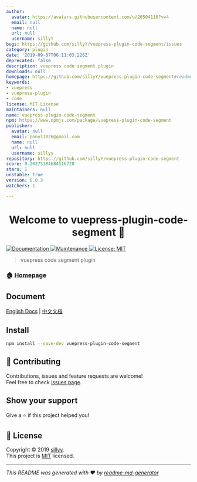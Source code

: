 ```yaml
---
author:
  avatar: https://avatars.githubusercontent.com/u/20504116?v=4
  email: null
  name: null
  url: null
  username: sillyY
bugs: https://github.com/sillyY/vuepress-plugin-code-segment/issues
category: plugin
date: '2019-09-07T06:11:03.226Z'
deprecated: false
description: vuepress code segment plugin
downloads: null
homepage: https://github.com/sillyY/vuepress-plugin-code-segment#readme
keywords:
- vuepress
- vuepress-plugin
- code
license: MIT License
maintainers: null
name: vuepress-plugin-code-segment
npm: https://www.npmjs.com/package/vuepress-plugin-code-segment
publisher:
  avatar: null
  email: ponyl1026@gmail.com
  name: null
  url: null
  username: sillyy
repository: https://github.com/sillyY/vuepress-plugin-code-segment
score: 0.20275384684516728
stars: 1
unstable: true
version: 0.0.3
watchers: 1

---
```


<h1 align="center">Welcome to vuepress-plugin-code-segment 👋</h1>
<p>
  <a href="http://sillyy.cn/vuepress-plugin-code-segment/">
    <img alt="Documentation" src="https://img.shields.io/badge/documentation-yes-brightgreen.svg" target="_blank" />
  </a>
  <a href="https://github.com/sillyY/vuepress-plugin-code-segment/graphs/commit-activity">
    <img alt="Maintenance" src="https://img.shields.io/badge/Maintained%3F-yes-green.svg" target="_blank" />
  </a>
  <a href="https://github.com/sillyY/vuepress-plugin-code-segment/blob/master/LICENSE">
    <img alt="License: MIT" src="https://img.shields.io/badge/License-MIT-yellow.svg" target="_blank" />
  </a>
</p>

> vuepress code segment plugin

### 🏠 [Homepage](https://github.com/sillyY/vuepress-plugin-code-segment#readme)

## Document
[English Docs](http://sillyy.cn/vuepress-plugin-code-segment/) | [中文文档](http://sillyy.cn/vuepress-plugin-code-segment/zh/)

## Install

```sh
npm install --save-dev vuepress-plugin-code-segment
```

## 🤝 Contributing

Contributions, issues and feature requests are welcome!<br />Feel free to check [issues page](https://github.com/sillyY/vuepress-plugin-code-segment/issues).

## Show your support

Give a ⭐️ if this project helped you!

## 📝 License

Copyright © 2019 [sillyy](https://github.com/sillyY).<br />
This project is [MIT](https://github.com/sillyY/vuepress-plugin-code-segment/blob/master/LICENSE) licensed.

***
_This README was generated with ❤️ by [readme-md-generator](https://github.com/kefranabg/readme-md-generator)_